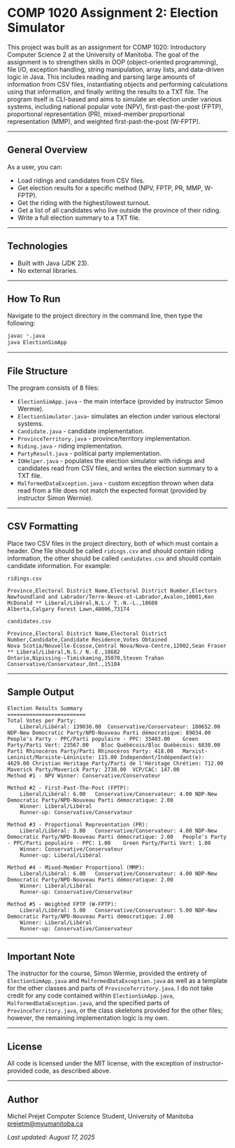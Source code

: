 # COMP 1020 Assignment 2: Election Simulator

This project was built as an assignment for COMP 1020: Introductory Computer Science 2 at the University of Manitoba. The goal of the assignment is to strengthen skills in OOP (object-oriented programming), file I/O, exception handling, string manipulation, array lists, and data-driven logic in Java. This includes reading and parsing large amounts of information from CSV files, instantiating objects and performing calculations using that information, and finally writing the results to a TXT file.
The program itself is CLI-based and aims to simulate an election under various systems, including national popular vote (NPV), first-past-the-post (FPTP), proportional representation (PR), mixed-member proportional representation (MMP), and weighted first-past-the-post (W-FPTP).

---

## General Overview

As a user, you can:

- Load ridings and candidates from CSV files.
- Get election results for a specific method (NPV, FPTP, PR, MMP, W-FPTP).
- Get the riding with the highest/lowest turnout.
- Get a list of all candidates who live outside the province of their riding.
- Write a full election summary to a TXT file.

---

## Technologies

- Built with Java (JDK 23).
- No external libraries.

---

## How To Run

Navigate to the project directory in the command line, then type the following:

```bash
javac *.java
java ElectionSimApp
```

---

## File Structure

The program consists of 8 files:

- `ElectionSimApp.java` - the main interface (provided by instructor Simon Wermie).
- `ElectionSimulator.java`- simulates an election under various electoral systems.
- `Candidate.java` - candidate implementation.
- `ProvinceTerritory.java` - province/territory implementation.
- `Riding.java` - riding implementation.
- `PartyResult.java` - political party implementation.
- `IOHelper.java` - populates the election simulator with ridings and candidates read from CSV files, and writes the election summary to a TXT file.
- `MalformedDataException.java` - custom exception thrown when data read from a file does not match the expected format (provided by instructor Simon Wermie).

---

## CSV Formatting

Place two CSV files in the project directory, both of which must contain a header. One file should be called `ridings.csv` and should contain riding information, the other should be called `candidates.csv` and should contain candidate information. For example:

`ridings.csv`
```
Province,Electoral District Name,Electoral District Number,Electors
Newfoundland and Labrador/Terre-Neuve-et-Labrador,Avalon,10001,Ken McDonald ** Liberal/Libéral,N.L./ T.-N.-L.,18608
Alberta,Calgary Forest Lawn,48006,73174
```

`candidates.csv`
```
Province,Electoral District Name,Electoral District Number,Candidate,Candidate Residence,Votes Obtained
Nova Scotia/Nouvelle-Écosse,Central Nova/Nova-Centre,12002,Sean Fraser ** Liberal/Libéral,N.S./ N.-É.,18682
Ontario,Nipissing--Timiskaming,35070,Steven Trahan Conservative/Conservateur,Ont.,15104
```

---

## Sample Output
```
Election Results Summary
=========================
Total Votes per Party:
	Liberal/Libéral: 139036.00	Conservative/Conservateur: 180652.00	NDP-New Democratic Party/NPD-Nouveau Parti démocratique: 89034.00	People's Party - PPC/Parti populaire - PPC: 35403.00	Green Party/Parti Vert: 23567.00	Bloc Québécois/Bloc Québécois: 6830.00	Parti Rhinocéros Party/Parti Rhinocéros Party: 418.00	Marxist-Leninist/Marxiste-Léniniste: 115.00	Independent/Indépendant(e): 4629.00	Christian Heritage Party/Parti de l'Héritage Chrétien: 712.00	Maverick Party/Maverick Party: 2738.00	VCP/CAC: 147.00
Method #1 - NPV Winner: Conservative/Conservateur

Method #2 - First-Past-The-Post (FPTP):
	Liberal/Libéral: 6.00	Conservative/Conservateur: 4.00	NDP-New Democratic Party/NPD-Nouveau Parti démocratique: 2.00
	Winner: Liberal/Libéral
	Runner-up: Conservative/Conservateur

Method #3 - Proportional Representation (PR):
	Liberal/Libéral: 3.00	Conservative/Conservateur: 4.00	NDP-New Democratic Party/NPD-Nouveau Parti démocratique: 2.00	People's Party - PPC/Parti populaire - PPC: 1.00	Green Party/Parti Vert: 1.00
	Winner: Conservative/Conservateur
	Runner-up: Liberal/Libéral

Method #4 - Mixed-Member Proportional (MMP):
	Liberal/Libéral: 6.00	Conservative/Conservateur: 4.00	NDP-New Democratic Party/NPD-Nouveau Parti démocratique: 2.00
	Winner: Liberal/Libéral
	Runner-up: Conservative/Conservateur

Method #5 - Weighted FPTP (W-FPTP):
	Liberal/Libéral: 5.00	Conservative/Conservateur: 5.00	NDP-New Democratic Party/NPD-Nouveau Parti démocratique: 2.00
	Winner: Liberal/Libéral
	Runner-up: Conservative/Conservateur
```

---

## Important Note

The instructor for the course, Simon Wermie, provided the entirety of `ElectionSimApp.java` and `MalformedDataException.java` as well as a template for the other classes and parts of `ProvinceTerritory.java`. I do not take credit for any code contained within `ElectionSimApp.java`, `MalformedDataException.java`, and the specified parts of `ProvinceTerritory.java`, or the class skeletons provided for the other files; however, the remaining implementation logic is my own. 

---

## License

All code is licensed under the MIT license, with the exception of instructor-provided code, as described above.

---

## Author

Michel Préjet
Computer Science Student, University of Manitoba
[prejetm@myumanitoba.ca](mailto:prejetm@myumanitoba.ca)

_Last updated: August 17, 2025_
